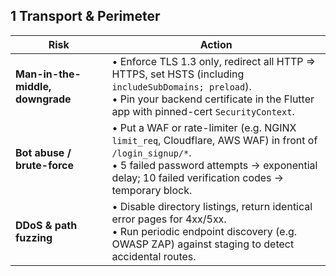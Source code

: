 ## 1 Transport & Perimeter

| Risk                             | Action                                                                                                                                                                                                          |
| -------------------------------- | --------------------------------------------------------------------------------------------------------------------------------------------------------------------------------------------------------------- |
| **Man-in-the-middle, downgrade** | • Enforce TLS 1.3 only, redirect all HTTP ⇒ HTTPS, set HSTS (including `includeSubDomains; preload`).  <br>• Pin your backend certificate in the Flutter app with pinned-cert `SecurityContext`.                |
| **Bot abuse / brute-force**      | • Put a WAF or rate-limiter (e.g. NGINX `limit_req`, Cloudflare, AWS WAF) in front of `/login_signup/*`.  <br>• 5 failed password attempts → exponential delay; 10 failed verification codes → temporary block. |
| **DDoS & path fuzzing**          | • Disable directory listings, return identical error pages for 4xx/5xx.  <br>• Run periodic endpoint discovery (e.g. OWASP ZAP) against staging to detect accidental routes.                                    |
